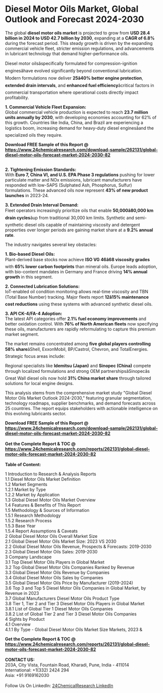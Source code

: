 <h1>Diesel Motor Oils Market, Global Outlook and Forecast 2024-2030</h1><p>The global <strong>diesel motor oils market</strong> is projected to grow from <strong>USD 28.4 billion in 2024 to USD 42.7 billion by 2030</strong>, expanding at a <strong>CAGR of 6.8%</strong> during the forecast period. This steady growth is driven by the expanding commercial vehicle fleet, stricter emission regulations, and advancements in lubricant technology that demand higher-performance oils.</p><p>Diesel motor oilsâspecifically formulated for compression-ignition enginesâhave evolved significantly beyond conventional lubrication. Modern formulations now deliver <strong>25â40% better engine protection</strong>, <strong>extended drain intervals</strong>, and <strong>enhanced fuel efficiency</strong>âcritical factors in commercial transportation where operational costs directly impact profitability.</p><p><strong>1. Commercial Vehicle Fleet Expansion:</strong><br>
Global commercial vehicle production is expected to reach <strong>23.7 million units annually by 2030</strong>, with developing economies accounting for 62% of this growth. Countries like India, China, and Brazil are experiencing a logistics boom, increasing demand for heavy-duty diesel enginesâand the specialized oils they require.</p><div><b>Download FREE Sample of this Report @ 
            <a href="https://www.24chemicalresearch.com/download-sample/262131/global-diesel-motor-oils-forecast-market-2024-2030-82">
            https://www.24chemicalresearch.com/download-sample/262131/global-diesel-motor-oils-forecast-market-2024-2030-82</a></b></div><br><p><strong>2. Tightening Emission Standards:</strong><br>
With <strong>Euro 7, China VI, and U.S. EPA Phase 3 regulations</strong> pushing for lower particulate matter and NOx emissions, lubricant manufacturers have responded with low-SAPS (Sulphated Ash, Phosphorus, Sulfur) formulations. These advanced oils now represent <strong>43% of new product launches</strong> in 2023-24.</p><p><strong>3. Extended Drain Interval Demand:</strong><br>
Fleet operators increasingly prioritize oils that enable <strong>50,000â80,000 km drain cycles</strong>âup from traditional 30,000 km limits. Synthetic and semi-synthetic diesel oils capable of maintaining viscosity and detergent properties over longer periods are gaining market share at a <strong>9.2% annual rate</strong>.</p><p>The industry navigates several key obstacles:</p><p><strong>1. Bio-based Diesel Oils:</strong><br>
Plant-derived base stocks now achieve <strong>ISO VG 46â68 viscosity grades</strong> with <strong>65% lower carbon footprints</strong> than mineral oils. Europe leads adoption, with bio-content mandates in Germany and France driving <strong>14% annual growth</strong> in this segment.</p><p><strong>2. Connected Lubrication Solutions:</strong><br>
IoT-enabled oil condition monitoring allows real-time viscosity and TBN (Total Base Number) tracking. Major fleets report <strong>12â15% maintenance cost reductions</strong> using these systems with advanced synthetic diesel oils.</p><p><strong>3. API CK-4/FA-4 Adoption:</strong><br>
The latest API categories offer <strong>2.1% fuel economy improvements</strong> and better oxidation control. With <strong>76% of North American fleets</strong> now specifying these oils, manufacturers are rapidly reformulating to capture this premium market segment.</p><p>The market remains concentrated among <strong>five global players controlling 58% share</strong>âShell, ExxonMobil, BP/Castrol, Chevron, and TotalEnergies. Strategic focus areas include:</p><p>Regional specialists like <strong>Idemitsu (Japan)</strong> and <strong>Sinopec (China)</strong> compete through localized formulations and strong OEM partnershipsâSinopecâs Great Wall diesel oils now hold <strong>31% China market share</strong> through tailored solutions for local engine designs.</p><p>This analysis stems from the comprehensive market study "Global Diesel Motor Oils Market Outlook 2024-2030," featuring granular segmentation, technology roadmaps, supplier benchmarks, and demand forecasts across 25 countries. The report equips stakeholders with actionable intelligence on this evolving lubricants sector.</p><div><b>Download FREE Sample of this Report @ 
            <a href="https://www.24chemicalresearch.com/download-sample/262131/global-diesel-motor-oils-forecast-market-2024-2030-82">
            https://www.24chemicalresearch.com/download-sample/262131/global-diesel-motor-oils-forecast-market-2024-2030-82</a></b></div><br><div><b>Get the Complete Report & TOC @ 
            <a href="https://www.24chemicalresearch.com/reports/262131/global-diesel-motor-oils-forecast-market-2024-2030-82">
            https://www.24chemicalresearch.com/reports/262131/global-diesel-motor-oils-forecast-market-2024-2030-82</a></b></div><br>
            <b>Table of Content:</b><p>1 Introduction to Research & Analysis Reports<br />
    1.1 Diesel Motor Oils Market Definition<br />
    1.2 Market Segments<br />
        1.2.1 Market by Type<br />
        1.2.2 Market by Application<br />
    1.3 Global Diesel Motor Oils Market Overview<br />
    1.4 Features & Benefits of This Report<br />
    1.5 Methodology & Sources of Information<br />
        1.5.1 Research Methodology<br />
        1.5.2 Research Process<br />
        1.5.3 Base Year<br />
        1.5.4 Report Assumptions & Caveats<br />
2 Global Diesel Motor Oils Overall Market Size<br />
    2.1 Global Diesel Motor Oils Market Size: 2023 VS 2030<br />
    2.2 Global Diesel Motor Oils Revenue, Prospects & Forecasts: 2019-2030<br />
    2.3 Global Diesel Motor Oils Sales: 2019-2030<br />
3 Company Landscape<br />
    3.1 Top Diesel Motor Oils Players in Global Market<br />
    3.2 Top Global Diesel Motor Oils Companies Ranked by Revenue<br />
    3.3 Global Diesel Motor Oils Revenue by Companies<br />
    3.4 Global Diesel Motor Oils Sales by Companies<br />
    3.5 Global Diesel Motor Oils Price by Manufacturer (2019-2024)<br />
    3.6 Top 3 and Top 5 Diesel Motor Oils Companies in Global Market, by Revenue in 2023<br />
    3.7 Global Manufacturers Diesel Motor Oils Product Type<br />
    3.8 Tier 1, Tier 2 and Tier 3 Diesel Motor Oils Players in Global Market<br />
        3.8.1 List of Global Tier 1 Diesel Motor Oils Companies<br />
        3.8.2 List of Global Tier 2 and Tier 3 Diesel Motor Oils Companies<br />
4 Sights by Product<br />
    4.1 Overview<br />
        4.1.1 By Type - Global Diesel Motor Oils Market Size Markets, 2023 &</p><div><b>Get the Complete Report & TOC @ 
            <a href="https://www.24chemicalresearch.com/reports/262131/global-diesel-motor-oils-forecast-market-2024-2030-82">
            https://www.24chemicalresearch.com/reports/262131/global-diesel-motor-oils-forecast-market-2024-2030-82</a></b></div><br><b>CONTACT US:</b><br>
            203A, City Vista, Fountain Road, Kharadi, Pune, India - 411014<br>
            International: +1(332) 2424 294<br>
            Asia: +91 9169162030 <br><br>
            Follow Us On LinkedIn: <a href="https://www.linkedin.com/company/24chemicalresearch/">24ChemicalResearch LinkedIn</a>